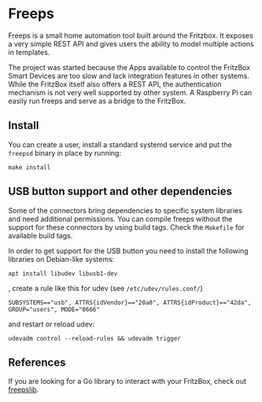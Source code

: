 # Freeps

Freeps is a small home automation tool built around the Fritzbox. It exposes a very simple REST API and gives users the ability to model multiple actions in templates.

The project was started because the Apps available to control the FritzBox Smart Devices are too slow and lack integration features in other systems. While the FritzBox itself also offers a REST API, the authentication mechanism is not very well supported by other system. A Raspberry Pi can easily run freeps and serve as a bridge to the FritzBox.

## Install

You can create a user, install a standard systemd service and put the `freepsd` binary in place by running:

```make install```

## USB button support and other dependencies

Some of the connectors bring dependencies to specific system libraries and need additional permissions.
You can compile freeps without the support for these connectors by using build tags. Check the `Makefile` for available build tags.

In order to get support for the USB button you need to
install the following libraries on Debian-like systems:

```
apt install libudev libusb1-dev
```

, create a rule like this for udev (see `/etc/udev/rules.conf/`)

```
SUBSYSTEMS=="usb", ATTRS{idVendor}=="20a0", ATTRS{idProduct}=="42da", GROUP="users", MODE="0666"
```

and restart or reload udev:

```
udevadm control --reload-rules && udevadm trigger
```


## References

If you are looking for a Go library to interact with your FritzBox, check out [freepslib](https://github.com/hannesrauhe/freepslib).